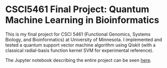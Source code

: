 # CSCI5461 Final Project: Quantum Machine Learning in Bioinformatics

This is my final project for CSCI 5461 (Functional Genomics, Systems Biology, and Bioinformatics) at University of Minnesota. I implemented and tested a quantum support vector machine algorithm using Qiskit (with a classical radial-basis function kernel SVM for experimental reference).

The Jupyter notebook describing the entire project can be seen [here](5461Project.ipynb).
